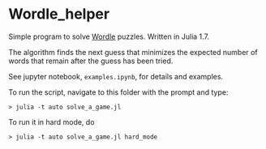 # Wordle_helper

Simple program to solve [Wordle](https://www.powerlanguage.co.uk/wordle/) puzzles. Written in Julia 1.7. 

The algorithm finds the next guess that minimizes the expected number of words that remain after the guess has been tried. 

See jupyter notebook, `examples.ipynb`, for details and examples. 

To run the script, navigate to this folder with the prompt and type:

    > julia -t auto solve_a_game.jl 

To run it in hard mode, do 

    > julia -t auto solve_a_game.jl hard_mode 


